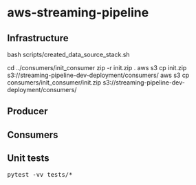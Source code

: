 # aws-streaming-pipeline

## Infrastructure
bash scripts/created_data_source_stack.sh

cd ../consumers/init_consumer 
zip -r init.zip .
aws s3 cp init.zip s3://streaming-pipeline-dev-deployment/consumers/
aws s3 cp consumers/init_consumer/init.zip s3://streaming-pipeline-dev-deployment/consumers/ 
 
## Producer

## Consumers


## Unit tests
<pre>
pytest -vv tests/*
</pre>